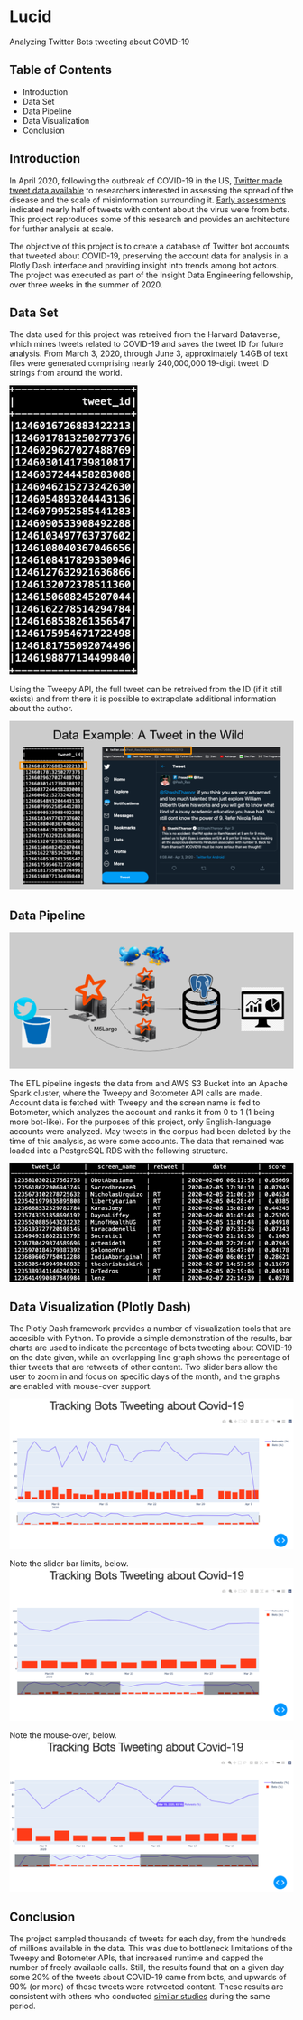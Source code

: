 # Lucid
Analyzing Twitter Bots tweeting about COVID-19

## Table of Contents
* Introduction
* Data Set
* Data Pipeline
* Data Visualization
* Conclusion

## Introduction
In April 2020, following the outbreak of COVID-19 in the US, [Twitter made tweet data available](https://www.reuters.com/article/us-health-coronavirus-twitter-data/twitter-opens-up-data-for-researchers-to-study-covid-19-tweets-idUSKBN22B2Q1) to researchers interested in assessing the spread of the disease and the scale of misinformation surrounding it. [Early assessments](https://www.cbsnews.com/news/bots-account-for-nearly-half-of-twitter-accounts-spreading-coronavirus-misinformation-researchers-say/) indicated nearly half of tweets with content about the virus were from bots. This project reproduces some of this research and provides an architecture for further analysis at scale.

The objective of this project is to create a database of Twitter bot accounts that tweeted about COVID-19, preserving the account data for analysis in a Plotly Dash interface and providing insight into trends among bot actors. The project was executed as part of the Insight Data Engineering fellowship, over three weeks in the summer of 2020.

## Data Set
The data used for this project was retreived from the Harvard Dataverse, which mines tweets related to COVID-19 and saves the tweet ID for future analysis. From March 3, 2020, through June 3, approximately 1.4GB of text files were generated comprising nearly 240,000,000 19-digit tweet ID strings from around the world.  

![Tweet ID Example](/Images/Tweet_IDs.png)

Using the Tweepy API, the full tweet can be retreived from the ID (if it still exists) and from there it is possible to extrapolate additional information about the author.

![ID and Account Example](/Images/TweetID_and_Account.png)


## Data Pipeline

![](/Images/Pipeline_Architecture.png)

The ETL pipeline ingests the data from and AWS S3 Bucket into an Apache Spark cluster, where the Tweepy and Botometer API calls are made. Account data is fetched with Tweepy and the screen name is fed to Botometer, which analyzes the account and ranks it from 0 to 1 (1 being more bot-like). For the purposes of this project, only English-language accounts were analyzed. May tweets in the corpus had been deleted by the time of this analysis, as were some accounts. The data that remained was loaded into a PostgreSQL RDS with the following structure.

![RDS_Example](/Images/Bot_RDS.png)

## Data Visualization (Plotly Dash)

The Plotly Dash framework provides a number of visualization tools that are accesible with Python. To provide a simple demonstration of the results, bar charts are used to indicate the percentage of bots tweeting about COVID-19 on the date given, while an overlapping line graph shows the percentage of thier tweets that are retweets of other content. Two slider bars allow the user to zoom in and focus on specific days of the month, and the graphs are enabled with mouse-over support.

![Dash_Example1](/Images/Dash_01.png)

Note the slider bar limits, below.
![Dash_Example2](/Images/Dash_02.png)

Note the mouse-over, below.
![Dash_Example3](/Images/Dash_04.png)

## Conclusion

The project sampled thousands of tweets for each day, from the hundreds of millions available in the data. This was due to bottleneck limitations of the Tweepy and Botometer APIs, that increased runtime and capped the number of freely available calls. Still, the results found that on a given day some 20% of the tweets about COVID-19 came from bots, and upwards of 90% (or more) of these tweets were retweeted content. These results are consistent with others who conducted [similar studies](https://spectrum.ieee.org/tech-talk/telecom/internet/twitter-bots-are-spreading-massive-amounts-of-covid-19-misinformation) during the same period.
